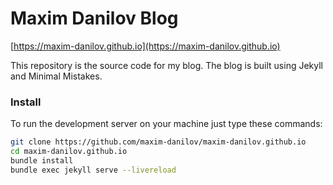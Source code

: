 # Maxim Danilov Blog 
[https://maxim-danilov.github.io](https://maxim-danilov.github.io) 

This repository is the source code for my blog. The blog is built using Jekyll and Minimal Mistakes.

### Install 
To run the development server on your machine just type these commands:
```bash
git clone https://github.com/maxim-danilov/maxim-danilov.github.io
cd maxim-danilov.github.io
bundle install
bundle exec jekyll serve --livereload 
```
